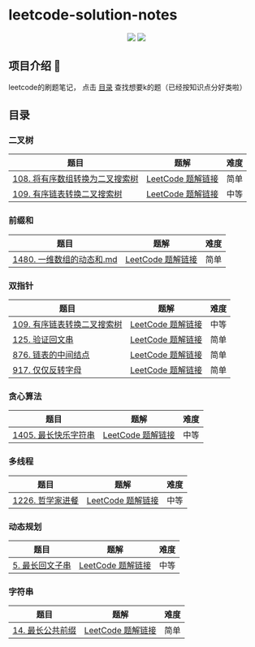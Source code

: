 # leetcode-solution-notes

<div align="center">
    <a href="https://github.com/JacoobH/personal-blog-angular2"> <img src="https://badgen.net/github/stars/JacoobH/leetcode-solution-notes?icon=github&color=4ab8a1"></a>
    <a href="https://github.com/JacoobH/personal-blog-angular2"> <img src="https://badgen.net/github/forks/JacoobH/leetcode-solution-notes?icon=github&color=4ab8a1"></a>
</div>

## 项目介绍 :memo:
leetcode的刷题笔记，
点击 [目录](目录) 查找想要k的题（已经按知识点分好类啦）


## 目录

### 二叉树

| 题目                                                         | 题解                                                         | 难度 |
| ------------------------------------------------------------ | ------------------------------------------------------------ | ---- |
| [108. 将有序数组转换为二叉搜索树](https://leetcode-cn.com/problems/convert-sorted-array-to-binary-search-tree/) | [LeetCode 题解链接](题解/二叉树/108.%20将有序数组转换为二叉搜索树.md) | 简单 |
| [109. 有序链表转换二叉搜索树](https://leetcode-cn.com/problems/convert-sorted-array-to-binary-search-tree/) | [LeetCode 题解链接](题解/二叉树/109.%20有序链表转换二叉搜索树.md) | 中等 |

### 前缀和

| 题目                                                         | 题解                                                         | 难度 |
| ------------------------------------------------------------ | ------------------------------------------------------------ | ---- |
| [1480. 一维数组的动态和.md](https://leetcode-cn.com/problems/running-sum-of-1d-array/) | [LeetCode 题解链接](题解/前缀和/1480.%20一维数组的动态和.md) | 简单 |

### 双指针

| 题目                                                         | 题解                                                         | 难度 |
| ------------------------------------------------------------ | ------------------------------------------------------------ | ---- |
| [109. 有序链表转换二叉搜索树](https://leetcode-cn.com/problems/convert-sorted-list-to-binary-search-tree/) | [LeetCode 题解链接](题解/双指针/109.%20有序链表转换二叉搜索树.md) | 中等 |
| [125. 验证回文串](https://leetcode-cn.com/problems/valid-palindrome/) | [LeetCode 题解链接](题解/双指针/125.%20验证回文串.md) | 简单 |
| [876. 链表的中间结点](https://leetcode-cn.com/problems/middle-of-the-linked-list/) | [LeetCode 题解链接](题解/双指针/876.%20链表的中间结点.md) | 简单 |
| [917. 仅仅反转字母](https://leetcode-cn.com/problems/reverse-only-letters/) | [LeetCode 题解链接](题解/双指针/917.%20仅仅反转字母.md) | 简单 |

### 贪心算法

| 题目                                                         | 题解                                                         | 难度 |
| ------------------------------------------------------------ | ------------------------------------------------------------ | ---- |
| [1405. 最长快乐字符串](https://leetcode-cn.com/problems/longest-happy-string/) | [LeetCode 题解链接](题解/贪心算法/1405.%20最长快乐字符串.md) | 中等 |

### 多线程

| 题目                                                         | 题解                                                         | 难度 |
| ------------------------------------------------------------ | ------------------------------------------------------------ | ---- |
| [1226. 哲学家进餐](https://leetcode-cn.com/problems/the-dining-philosophers/) | [LeetCode 题解链接](题解/多线程/哲学家进餐.md) | 中等 |

### 动态规划

| 题目                                                         | 题解                                                         | 难度 |
| ------------------------------------------------------------ | ------------------------------------------------------------ | ---- |
| [5. 最长回文子串](https://leetcode-cn.com/problems/longest-palindromic-substring/) | [LeetCode 题解链接](题解/动态规划/5.%20最长回文子串.md) | 中等 |

### 字符串

| 题目                                                         | 题解                                                         | 难度 |
| ------------------------------------------------------------ | ------------------------------------------------------------ | ---- |
| [14. 最长公共前缀](https://leetcode-cn.com/problems/longest-common-prefix/) | [LeetCode 题解链接](题解/字符串/14.%20最长公共前缀.md) | 简单 |
